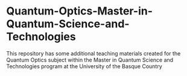 # Quantum-Optics-Master-in-Quantum-Science-and-Technologies
This repository has some additional teaching materials created for the Quantum Optics subject within the Master in Quantum Science and Technologies program at the University of the Basque Country
